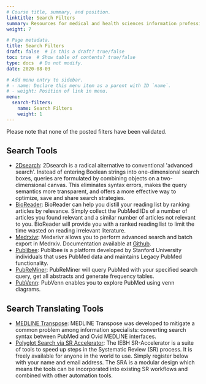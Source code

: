 ```yaml
---
# Course title, summary, and position.
linktitle: Search Filters
summary: Resources for medical and health sciences information professionals building bibliographic literature database searches.
weight: 7

# Page metadata.
title: Search Filters
draft: false  # Is this a draft? true/false
toc: true  # Show table of contents? true/false
type: docs  # Do not modify.
date: 2020-08-03

# Add menu entry to sidebar.
# - name: Declare this menu item as a parent with ID `name`.
# - weight: Position of link in menu.
menu:
  search-filters:
    name: Search Filters
    weight: 1
---
```


Please note that none of the posted filters have been validated.

## Search Tools
* [2Dsearch](https://app.2dsearch.com/): 2Dsearch is a radical alternative to conventional 'advanced search'. Instead of entering Boolean strings into one-dimensional search boxes, queries are formulated by combining objects on a two-dimensional canvas. This eliminates syntax errors, makes the query semantics more transparent, and offers a more effective way to optimize, save and share search strategies.
* [BioReader](http://www.cbs.dtu.dk/services/BioReader/): BioReader can help you distill your reading list by ranking articles by relevance. Simply collect the PubMed IDs of a number of articles you found relevant and a similar number of articles not relevant to you. BioReader will provide you with a ranked reading list to limit the time wasted on reading irrelevant literature.
* [Medrxivr](https://mcguinlu.shinyapps.io/medrxivr/): Medxrivr allows you to perform advanced search and batch export in Medrxiv. Documentation available at [Github](https://mcguinlu.github.io/medrxivr/index.html).
* [Publibee](https://www.publibee.com/): Publibee is a platform developed by Stanford University individuals that uses PubMed data and maintains Legacy PubMed functionality.
* [PubReMiner](https://hgserver2.amc.nl/cgi-bin/miner/miner2.cgi): PubReMiner will query PubMed with your specified search query, get all abstracts and generate frequency tables.
* [PubVenn](https://pubvenn.appspot.com/): PubVenn enables you to explore PubMed using venn diagrams.

## Search Translating Tools
* [MEDLINE Transpose](https://medlinetranspose.github.io/): MEDLINE Transpose was developed to mitigate a common problem among information specialists: converting search syntax between PubMed and Ovid MEDLINE interfaces.
* [Polyglot Search via SR Accelerator](http://sr-accelerator.com/#/polyglot): The IEBH SR-Accelerator is a suite of tools to speed up steps in the Systematic Review (SR) process. It is freely available for anyone in the world to use. Simply register below with your name and email address. The SRA is a modular design which means the tools can be incorporated into existing SR workflows and combined with other automation tools.
